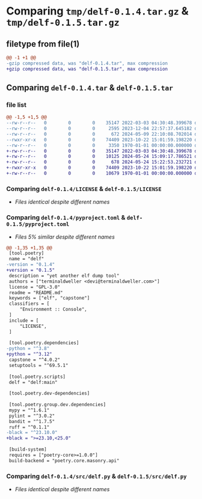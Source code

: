 # Comparing `tmp/delf-0.1.4.tar.gz` & `tmp/delf-0.1.5.tar.gz`

## filetype from file(1)

```diff
@@ -1 +1 @@
-gzip compressed data, was "delf-0.1.4.tar", max compression
+gzip compressed data, was "delf-0.1.5.tar", max compression
```

## Comparing `delf-0.1.4.tar` & `delf-0.1.5.tar`

### file list

```diff
@@ -1,5 +1,5 @@
--rw-r--r--   0        0        0    35147 2022-03-03 04:30:48.399678 delf-0.1.4/LICENSE
--rw-r--r--   0        0        0     2595 2023-12-04 22:57:37.645182 delf-0.1.4/README.md
--rw-r--r--   0        0        0      672 2024-05-09 22:10:08.702014 delf-0.1.4/pyproject.toml
--rwxr-xr-x   0        0        0    74409 2023-10-22 15:01:59.198220 delf-0.1.4/src/delf.py
--rw-r--r--   0        0        0     3350 1970-01-01 00:00:00.000000 delf-0.1.4/PKG-INFO
+-rw-r--r--   0        0        0    35147 2022-03-03 04:30:48.399678 delf-0.1.5/LICENSE
+-rw-r--r--   0        0        0    10125 2024-05-24 15:09:17.786521 delf-0.1.5/README.md
+-rw-r--r--   0        0        0      678 2024-05-24 15:22:53.232721 delf-0.1.5/pyproject.toml
+-rwxr-xr-x   0        0        0    74409 2023-10-22 15:01:59.198220 delf-0.1.5/src/delf.py
+-rw-r--r--   0        0        0    10679 1970-01-01 00:00:00.000000 delf-0.1.5/PKG-INFO
```

### Comparing `delf-0.1.4/LICENSE` & `delf-0.1.5/LICENSE`

 * *Files identical despite different names*

### Comparing `delf-0.1.4/pyproject.toml` & `delf-0.1.5/pyproject.toml`

 * *Files 5% similar despite different names*

```diff
@@ -1,35 +1,35 @@
 [tool.poetry]
 name = "delf"
-version = "0.1.4"
+version = "0.1.5"
 description = "yet another elf dump tool"
 authors = ["terminaldweller <devi@terminaldweller.com>"]
 license = "GPL-3.0"
 readme = "README.md"
 keywords = ["elf", "capstone"]
 classifiers = [
     "Environment :: Console",
 ]
 include = [
     "LICENSE",
 ]
 
 [tool.poetry.dependencies]
-python = "^3.8"
+python = "^3.12"
 capstone = "^4.0.2"
 setuptools = "^69.5.1"
 
 [tool.poetry.scripts]
 delf = "delf:main"
 
 [tool.poetry.dev-dependencies]
 
 [tool.poetry.group.dev.dependencies]
 mypy = "^1.6.1"
 pylint = "^3.0.2"
 bandit = "^1.7.5"
 ruff = "^0.1.1"
-black = "^23.10.0"
+black = ">=23.10,<25.0"
 
 [build-system]
 requires = ["poetry-core>=1.0.0"]
 build-backend = "poetry.core.masonry.api"
```

### Comparing `delf-0.1.4/src/delf.py` & `delf-0.1.5/src/delf.py`

 * *Files identical despite different names*

